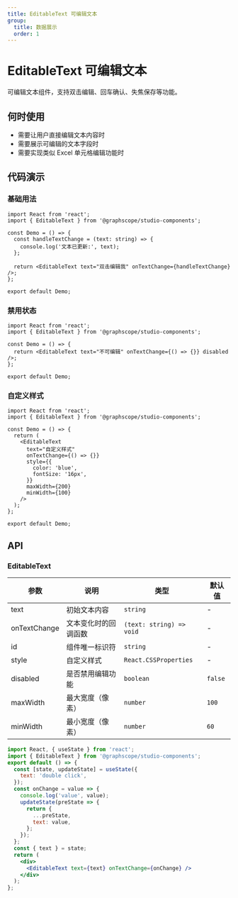 ```yaml
---
title: EditableText 可编辑文本
group:
  title: 数据展示
  order: 1
---
```


# EditableText 可编辑文本

可编辑文本组件，支持双击编辑、回车确认、失焦保存等功能。

## 何时使用

- 需要让用户直接编辑文本内容时
- 需要展示可编辑的文本字段时
- 需要实现类似 Excel 单元格编辑功能时

## 代码演示

### 基础用法

```tsx
import React from 'react';
import { EditableText } from '@graphscope/studio-components';

const Demo = () => {
  const handleTextChange = (text: string) => {
    console.log('文本已更新:', text);
  };

  return <EditableText text="双击编辑我" onTextChange={handleTextChange} />;
};

export default Demo;
```

### 禁用状态

```tsx
import React from 'react';
import { EditableText } from '@graphscope/studio-components';

const Demo = () => {
  return <EditableText text="不可编辑" onTextChange={() => {}} disabled />;
};

export default Demo;
```

### 自定义样式

```tsx
import React from 'react';
import { EditableText } from '@graphscope/studio-components';

const Demo = () => {
  return (
    <EditableText
      text="自定义样式"
      onTextChange={() => {}}
      style={{
        color: 'blue',
        fontSize: '16px',
      }}
      maxWidth={200}
      minWidth={100}
    />
  );
};

export default Demo;
```

## API

### EditableText

| 参数         | 说明                 | 类型                     | 默认值  |
| ------------ | -------------------- | ------------------------ | ------- |
| text         | 初始文本内容         | `string`                 | -       |
| onTextChange | 文本变化时的回调函数 | `(text: string) => void` | -       |
| id           | 组件唯一标识符       | `string`                 | -       |
| style        | 自定义样式           | `React.CSSProperties`    | -       |
| disabled     | 是否禁用编辑功能     | `boolean`                | `false` |
| maxWidth     | 最大宽度（像素）     | `number`                 | `100`   |
| minWidth     | 最小宽度（像素）     | `number`                 | `60`    |

```jsx
import React, { useState } from 'react';
import { EditableText } from '@graphscope/studio-components';
export default () => {
  const [state, updateState] = useState({
    text: 'double click',
  });
  const onChange = value => {
    console.log('value', value);
    updateState(preState => {
      return {
        ...preState,
        text: value,
      };
    });
  };
  const { text } = state;
  return (
    <div>
      <EditableText text={text} onTextChange={onChange} />
    </div>
  );
};
```
